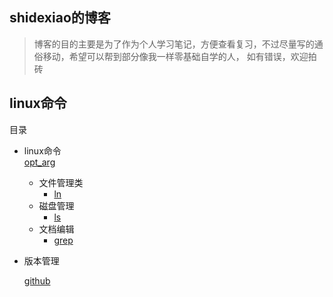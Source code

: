 ## shidexiao的博客
>博客的目的主要是为了作为个人学习笔记，方便查看复习，不过尽量写的通俗移动，希望可以帮到部分像我一样零基础自学的人，
如有错误，欢迎拍砖






## linux命令


目录

* linux命令  
    [opt_arg](./linux_command/opt_arg.md)
    * 文件管理类
        * [ln](./linux_command/ln.md)
    * 磁盘管理
        * [ls](./linux_command/ls.md)
    * 文档编辑
        * [grep](./linux_command/grep.md)
     
* 版本管理

    [github]()







